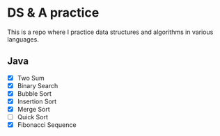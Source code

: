 # DS & A practice

This is a repo where I practice data structures and algorithms in various languages.

## Java
- [x] Two Sum
- [x] Binary Search
- [x] Bubble Sort
- [x] Insertion Sort
- [x] Merge Sort
- [ ] Quick Sort
- [x] Fibonacci Sequence